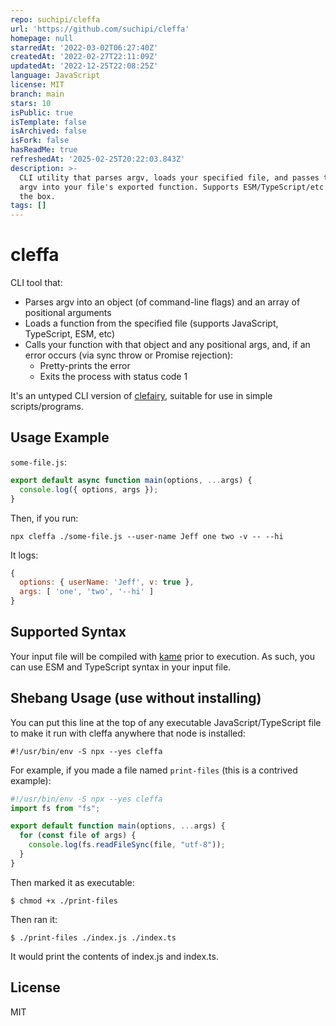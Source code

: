 ```yaml
---
repo: suchipi/cleffa
url: 'https://github.com/suchipi/cleffa'
homepage: null
starredAt: '2022-03-02T06:27:40Z'
createdAt: '2022-02-27T22:11:09Z'
updatedAt: '2022-12-25T22:08:25Z'
language: JavaScript
license: MIT
branch: main
stars: 10
isPublic: true
isTemplate: false
isArchived: false
isFork: false
hasReadMe: true
refreshedAt: '2025-02-25T20:22:03.843Z'
description: >-
  CLI utility that parses argv, loads your specified file, and passes the parsed
  argv into your file's exported function. Supports ESM/TypeScript/etc out of
  the box.
tags: []
---
```


# cleffa

CLI tool that:

- Parses argv into an object (of command-line flags) and an array of positional arguments
- Loads a function from the specified file (supports JavaScript, TypeScript, ESM, etc)
- Calls your function with that object and any positional args, and, if an error occurs (via sync throw or Promise rejection):
  - Pretty-prints the error
  - Exits the process with status code 1

It's an untyped CLI version of [clefairy](https://npm.im/clefairy), suitable for use in simple scripts/programs.

## Usage Example

`some-file.js`:

```ts
export default async function main(options, ...args) {
  console.log({ options, args });
}
```

Then, if you run:

```
npx cleffa ./some-file.js --user-name Jeff one two -v -- --hi
```

It logs:

```js
{
  options: { userName: 'Jeff', v: true },
  args: [ 'one', 'two', '--hi' ]
}
```

## Supported Syntax

Your input file will be compiled with [kame](https://npm.im/kame) prior to execution. As such, you can use ESM and TypeScript syntax in your input file.

## Shebang Usage (use without installing)

You can put this line at the top of any executable JavaScript/TypeScript file to make it run with cleffa anywhere that node is installed:

```
#!/usr/bin/env -S npx --yes cleffa
```

For example, if you made a file named `print-files` (this is a contrived example):

```ts
#!/usr/bin/env -S npx --yes cleffa
import fs from "fs";

export default function main(options, ...args) {
  for (const file of args) {
    console.log(fs.readFileSync(file, "utf-8"));
  }
}
```

Then marked it as executable:

```
$ chmod +x ./print-files
```

Then ran it:

```
$ ./print-files ./index.js ./index.ts
```

It would print the contents of index.js and index.ts.

## License

MIT
